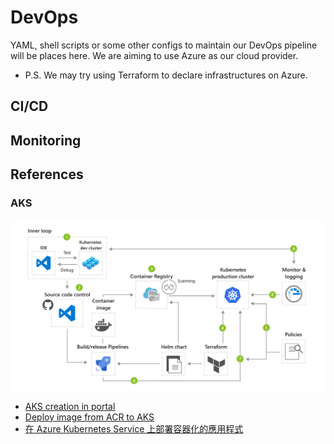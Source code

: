 # DevOps
YAML, shell scripts or some other configs to maintain our DevOps pipeline will be places here.
We are aiming to use Azure as our cloud provider.

- P.S. We may try using Terraform to declare infrastructures on Azure.

## CI/CD

## Monitoring

## References
### AKS
![k8s](./img/k8s-architecture-diagram.svg)
- [AKS creation in portal](https://www.youtube.com/watch?v=46xHCXbI9So)
- [Deploy image from ACR to AKS](https://learn.microsoft.com/en-us/azure/aks/cluster-container-registry-integration?tabs=azure-cli)
- [在 Azure Kubernetes Service 上部署容器化的應用程式](https://learn.microsoft.com/zh-tw/training/modules/aks-deploy-container-app/)
